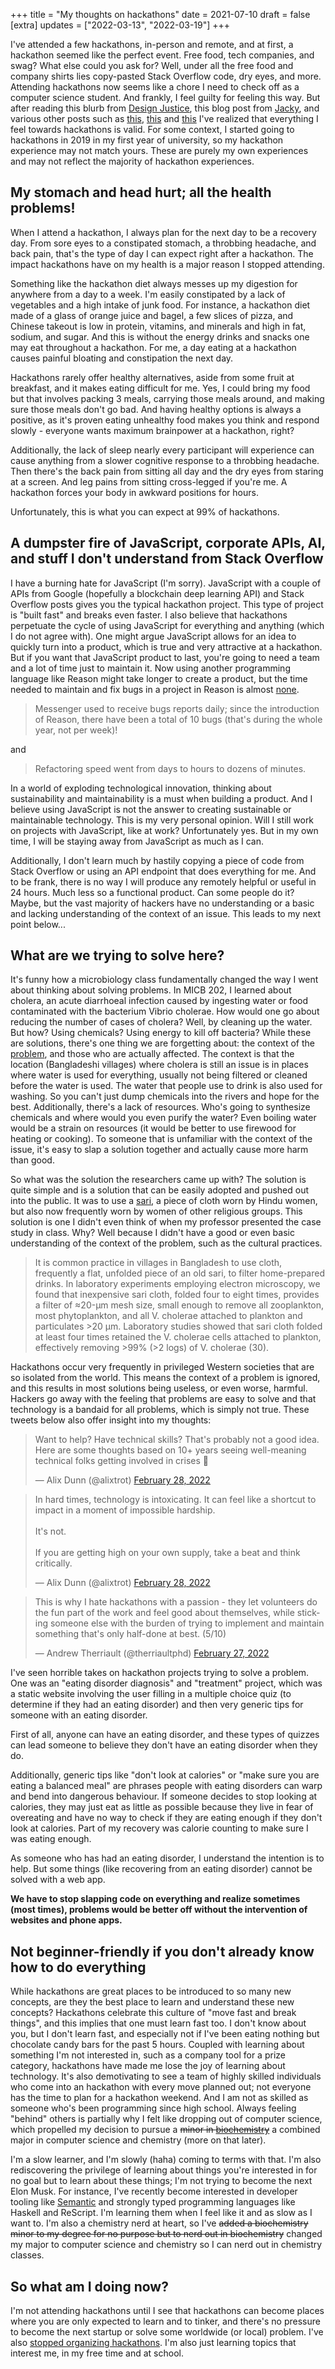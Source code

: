 +++
title = "My thoughts on hackathons"
date = 2021-07-10
draft = false
[extra]
updates = ["2022-03-13", "2022-03-19"]
+++

I've attended a few hackathons, in-person and remote, and at first, a hackathon seemed like the perfect event. Free food, tech companies, and swag? What else could you ask for? Well, under all the free food and company shirts lies copy-pasted Stack Overflow code, dry eyes, and more. Attending hackathons now seems like a chore I need to check off as a computer science student. And frankly, I feel guilty for feeling this way. But after reading this blurb from [Design Justice](https://files.slack.com/files-pri/T01V91WKPRS-F0237LNNB25/image.png), this blog post from [Jacky](https://jzhao.xyz/posts/hackathons/?ref=home), and various other posts such as [this](https://www.quora.com/Why-might-someone-really-like-programming-contests-but-have-no-desire-to-go-to-a-hackathon), [this](https://dev.to/shobhitic/why-i-am-not-going-to-attend-hackathons-anymore-2896) and [this](https://thedailytexan.com/2018/05/02/fall-out-of-love-with-the-hackathon/) I've realized that everything I feel towards hackathons is valid. For some context, I started going to hackathons in 2019 in my first year of university, so my hackathon experience may not match yours. These are purely my own experiences and may not reflect the majority of hackathon experiences.

## My stomach and head hurt; all the health problems!
When I attend a hackathon, I always plan for the next day to be a recovery day. From sore eyes to a constipated stomach, a throbbing headache, and back pain, that's the type of day I can expect right after a hackathon. The impact hackathons have on my health is a major reason I stopped attending. 

Something like the hackathon diet always messes up my digestion for anywhere from a day to a week. I'm easily constipated by a lack of vegetables and a high intake of junk food. For instance, a hackathon diet made of a glass of orange juice and bagel, a few slices of pizza, and Chinese takeout is low in protein, vitamins, and minerals and high in fat, sodium, and sugar. And this is without the energy drinks and snacks one may eat throughout a hackathon. For me, a day eating at a hackathon causes painful bloating and constipation the next day. 

Hackathons rarely offer healthy alternatives, aside from some fruit at breakfast, and it makes eating difficult for me. Yes, I could bring my food but that involves packing 3 meals, carrying those meals around, and making sure those meals don't go bad. And having healthy options is always a positive, as it's proven eating unhealthy food makes you think and respond slowly - everyone wants maximum brainpower at a hackathon, right?

Additionally, the lack of sleep nearly every participant will experience can cause anything from a slower cognitive response to a throbbing headache. Then there's the back pain from sitting all day and the dry eyes from staring at a screen. And leg pains from sitting cross-legged if you're me. A hackathon forces your body in awkward positions for hours. 

Unfortunately, this is what you can expect at 99% of hackathons. 

## A dumpster fire of JavaScript, corporate APIs, AI, and stuff I don't understand from Stack Overflow
I have a burning hate for JavaScript (I'm sorry). JavaScript with a couple of APIs from Google (hopefully a blockchain deep learning API) and Stack Overflow posts gives you the typical hackathon project. This type of project is "built fast" and breaks even faster. I also believe that hackathons perpetuate the cycle of using JavaScript for everything and anything (which I do not agree with). One might argue JavaScript allows for an idea to quickly turn into a product, which is true and very attractive at a hackathon. But if you want that JavaScript product to last, you're going to need a team and a lot of time just to maintain it. Now using another programming language like Reason might take longer to create a product, but the time needed to maintain and fix bugs in a project in Reason is almost [none](https://reasonml.github.io/blog/2017/09/08/messenger-50-reason). 

> Messenger used to receive bugs reports daily; since the introduction of Reason, there have been a total of 10 bugs (that's during the whole year, not per week)! 

and 

> Refactoring speed went from days to hours to dozens of minutes. 

In a world of exploding technological innovation, thinking about sustainability and maintainability is a must when building a product. And I believe using JavaScript is not the answer to creating sustainable or maintainable technology. This is my very personal opinion. Will I still work on projects with JavaScript, like at work? Unfortunately yes. But in my own time, I will be staying away from JavaScript as much as I can. 

Additionally, I don't learn much by hastily copying a piece of code from Stack Overflow or using an API endpoint that does everything for me. And to be frank, there is no way I will produce any remotely helpful or useful in 24 hours. Much less so a functional product. Can some people do it? Maybe, but the vast majority of hackers have no understanding or a basic and lacking understanding of the context of an issue. This leads to my next point below...

## What are we trying to solve here?
It's funny how a microbiology class fundamentally changed the way I went about thinking about solving problems. In MICB 202, I learned about cholera, an acute diarrhoeal infection caused by ingesting water or food contaminated with the bacterium Vibrio cholerae. How would one go about reducing the number of cases of cholera? Well, by cleaning up the water. But how? Using chemicals? Using energy to kill off bacteria? While these are solutions, there's one thing we are forgetting about: the context of the [problem](https://www.pnas.org/content/100/3/1051), and those who are actually affected. The context is that the location (Bangladeshi villages) where cholera is still an issue is in places where water is used for everything, usually not being filtered or cleaned before the water is used. The water that people use to drink is also used for washing. So you can't just dump chemicals into the rivers and hope for the best. Additionally, there's a lack of resources. Who's going to synthesize chemicals and where would you even purify the water? Even boiling water would be a strain on resources (it would be better to use firewood for heating or cooking). To someone that is unfamiliar with the context of the issue, it's easy to slap a solution together and actually cause more harm than good.

So what was the solution the researchers came up with? The solution is quite simple and is a solution that can be easily adopted and pushed out into the public. It was to use a [sari](https://www.encyclopedia.com/places/asia/iranian-political-geography/sari), a piece of cloth worn by Hindu women, but also now frequently worn by women of other religious groups. This solution is one I didn't even think of when my professor presented the case study in class. Why? Well because I didn't have a good or even basic understanding of the context of the problem, such as the cultural practices.

> It is common practice in villages in Bangladesh to use cloth, frequently a flat, unfolded piece of an old sari, to filter home-prepared drinks. In laboratory experiments employing electron microscopy, we found that inexpensive sari cloth, folded four to eight times, provides a filter of ≈20-μm mesh size, small enough to remove all zooplankton, most phytoplankton, and all V. cholerae attached to plankton and particulates >20 μm. Laboratory studies showed that sari cloth folded at least four times retained the V. cholerae cells attached to plankton, effectively removing >99% (>2 logs) of V. cholerae (30).

Hackathons occur very frequently in privileged Western societies that are so isolated from the world. This means the context of a problem is ignored, and this results in most solutions being useless, or even worse, harmful. Hackers go away with the feeling that problems are easy to solve and that technology is a bandaid for all problems, which is simply not true. These tweets below also offer insight into my thoughts:

<blockquote class="twitter-tweet"><p lang="en" dir="ltr">Want to help? Have technical skills? That&#39;s probably not a good idea. Here are some thoughts based on 10+ years seeing well-meaning technical folks getting involved in crises 🧵</p>&mdash; Alix Dunn (@alixtrot) <a href="https://twitter.com/alixtrot/status/1498217959654895618?ref_src=twsrc%5Etfw">February 28, 2022</a></blockquote> <script async src="https://platform.twitter.com/widgets.js" charset="utf-8"></script>

<blockquote class="twitter-tweet"><p lang="en" dir="ltr">In hard times, technology is intoxicating. It can feel like a shortcut to impact in a moment of impossible hardship. <br><br>It&#39;s not. <br><br>If you are getting high on your own supply, take a beat and think critically.</p>&mdash; Alix Dunn (@alixtrot) <a href="https://twitter.com/alixtrot/status/1498217964855869442?ref_src=twsrc%5Etfw">February 28, 2022</a></blockquote> <script async src="https://platform.twitter.com/widgets.js" charset="utf-8"></script>

<blockquote class="twitter-tweet"><p lang="en" dir="ltr">This is why I hate hackathons with a passion - they let volunteers do the fun part of the work and feel good about themselves, while sticking someone else with the burden of trying to implement and maintain something that&#39;s only half-done at best. (5/10)</p>&mdash; Andrew Therriault (@therriaultphd) <a href="https://twitter.com/therriaultphd/status/1497752571238400001?ref_src=twsrc%5Etfw">February 27, 2022</a></blockquote> <script async src="https://platform.twitter.com/widgets.js" charset="utf-8"></script>

I've seen horrible takes on hackathon projects trying to solve a problem. One was an "eating disorder diagnosis" and "treatment" project, which was a static website involving the user filling in a multiple choice quiz (to determine if they had an eating disorder) and then very generic tips for someone with an eating disorder. 

First of all, anyone can have an eating disorder, and these types of quizzes can lead someone to believe they don't have an eating disorder when they do. 

Additionally, generic tips like "don't look at calories" or "make sure you are eating a balanced meal" are phrases people with eating disorders can warp and bend into dangerous behaviour. If someone decides to stop looking at calories, they may just eat as little as possible because they live in fear of overeating and have no way to check if they are eating enough if they don't look at calories. Part of my recovery was calorie counting to make sure I was eating enough.

As someone who has had an eating disorder, I understand the intention is to help. But some things (like recovering from an eating disorder) cannot be solved with a web app.

**We have to stop slapping code on everything and realize sometimes (most times), problems would be better off without the intervention of websites and phone apps.**

## Not beginner-friendly if you don't already know how to do everything
While hackathons are great places to be introduced to so many new concepts, are they the best place to learn and understand these new concepts? Hackathons celebrate this culture of "move fast and break things", and this implies that one must learn fast too. I don't know about you, but I don't learn fast, and especially not if I've been eating nothing but chocolate candy bars for the past 5 hours. Coupled with learning about something I'm not interested in, such as a company tool for a prize category, hackathons have made me lose the joy of learning about technology. It's also demotivating to see a team of highly skilled individuals who come into an hackathon with every move planned out; not everyone has the time to plan for a hackathon weekend. And I am not as skilled as someone who's been programming since high school. Always feeling "behind" others is partially why I felt like dropping out of computer science, which propelled my decision to pursue a <s>minor in [biochemistry](/blog/cs-bchem)</s> a combined major in computer science and chemistry (more on that later). 

I'm a slow learner, and I'm slowly (haha) coming to terms with that. I'm also rediscovering the privilege of learning about things you're interested in for no goal but to learn about these things; I'm not trying to become the next Elon Musk. For instance, I've recently become interested in developer tooling like [Semantic](https://github.com/github/semantic) and strongly typed programming languages like Haskell and ReScript. I'm learning them when I feel like it and as slow as I want to. I'm also a chemistry nerd at heart, so I've <s>added a biochemistry minor to my degree for no purpose but to nerd out in biochemistry</s> changed my major to computer science and chemistry so I can nerd out in chemistry classes. 

## So what am I doing now?
I'm not attending hackathons until I see that hackathons can become places where you are only expected to learn and to tinker, and there's no pressure to become the next startup or solve some worldwide (or local) problem. I've also [stopped organizing hackathons](/blog/leaving-extrac/). I'm also just learning topics that interest me, in my free time and at school.
